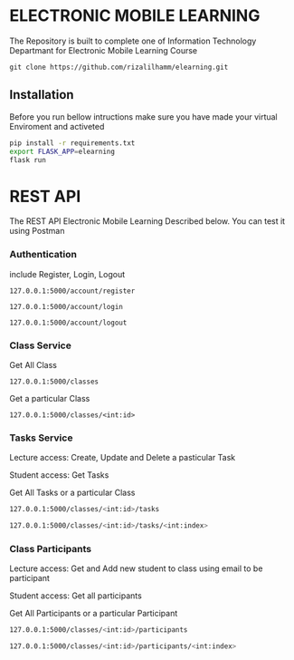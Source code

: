 # ELECTRONIC MOBILE LEARNING
The Repository is built to complete one of Information Technology Departmant for Electronic Mobile Learning Course

```
git clone https://github.com/rizalilhamm/elearning.git
```
## Installation
Before you run bellow intructions make sure you have made your virtual Enviroment and activeted 

```bash
pip install -r requirements.txt
export FLASK_APP=elearning
flask run
```
# REST API
The REST API Electronic Mobile Learning Described below. You can test it using Postman
### Authentication
include Register, Login, Logout
``` base
127.0.0.1:5000/account/register
    
127.0.0.1:5000/account/login
    
127.0.0.1:5000/account/logout
```

### Class Service
Get All Class
```base
127.0.0.1:5000/classes
```
Get a particular Class
```base
127.0.0.1:5000/classes/<int:id>
```

### Tasks Service
Lecture access:
Create, Update and Delete a pasticular Task

Student access:
Get Tasks

Get All Tasks or a particular Class
```bash
127.0.0.1:5000/classes/<int:id>/tasks
```
```bash
127.0.0.1:5000/classes/<int:id>/tasks/<int:index>
```

### Class Participants
Lecture access:
Get and Add new student to class using email to be participant

Student access:
Get all participants

Get All Participants or a particular Participant
```bash
127.0.0.1:5000/classes/<int:id>/participants
```
```bash
127.0.0.1:5000/classes/<int:id>/participants/<int:index>
```   